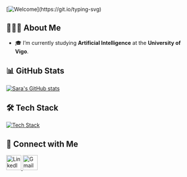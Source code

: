 [![Welcome](https://readme-typing-svg.demolab.com?font=Fira+Code&pause=1000&color=FF1493&width=435&lines=Welcome+to+my+profile!;I'm+an+AI+enthusiast!)](https://git.io/typing-svg)


## 👩🏼‍💻 About Me

- 🎓 I’m currently studying **Artificial Intelligence** at the **University of Vigo**.

## 📊 GitHub Stats

<p align="left">
  <a href="https://github.com/saraportto">
    <img src="https://github-readme-stats.vercel.app/api?username=saraportto&show_icons=true&theme=transparent" alt="Sara's GitHub stats"/>
  </a>
</p>

## 🛠️ Tech Stack

<p align="left">
  <a href="https://skillicons.dev">
    <img src="https://skillicons.dev/icons?i=python,vscode,sklearn,java" alt="Tech Stack" />
  </a>
</p>

## 🤝 Connect with Me

<p align="left">
  <a href="https://www.linkedin.com/in/sara-porto-%C3%A1lvarez-aba103355/">
    <img src="https://skillicons.dev/icons?i=linkedin" alt="LinkedIn" width="40" height="40"/>
  </a>
  <a href="mailto:saraportoalvarez@gmail.com">
    <img src="https://skillicons.dev/icons?i=gmail" alt="Gmail" width="40" height="40"/>
  </a>
</p>
